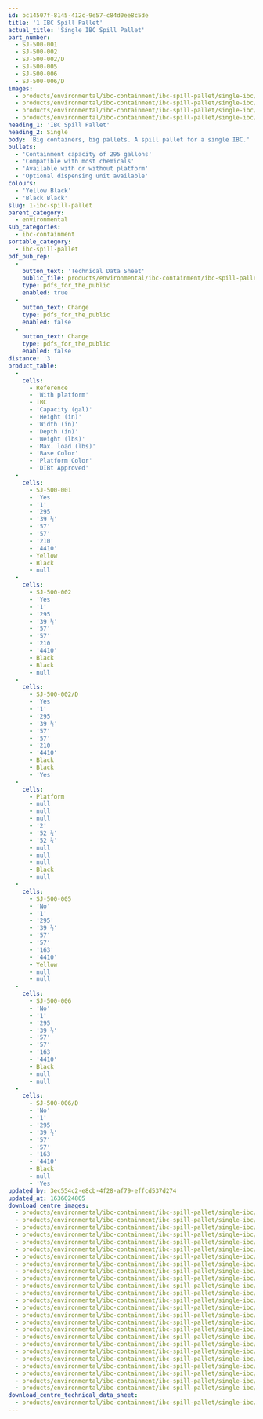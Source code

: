 ```yaml
---
id: bc14507f-8145-412c-9e57-c84d0ee8c5de
title: '1 IBC Spill Pallet'
actual_title: 'Single IBC Spill Pallet'
part_number:
  - SJ-500-001
  - SJ-500-002
  - SJ-500-002/D
  - SJ-500-005
  - SJ-500-006
  - SJ-500-006/D
images:
  - products/environmental/ibc-containment/ibc-spill-pallet/single-ibc/images-lr/SJ-500-001_02.jpg
  - products/environmental/ibc-containment/ibc-spill-pallet/single-ibc/images-lr/SJ-500-001_01.jpg
  - products/environmental/ibc-containment/ibc-spill-pallet/single-ibc/images-lr/SJ-500-002_01.jpg
  - products/environmental/ibc-containment/ibc-spill-pallet/single-ibc/images-lr/SJ-500-001_03.jpg
heading_1: 'IBC Spill Pallet'
heading_2: Single
body: 'Big containers, big pallets. A spill pallet for a single IBC.'
bullets:
  - 'Containment capacity of 295 gallons'
  - 'Compatible with most chemicals'
  - 'Available with or without platform'
  - 'Optional dispensing unit available'
colours:
  - 'Yellow Black'
  - 'Black Black'
slug: 1-ibc-spill-pallet
parent_category:
  - environmental
sub_categories:
  - ibc-containment
sortable_category:
  - ibc-spill-pallet
pdf_pub_rep:
  -
    button_text: 'Technical Data Sheet'
    public_file: products/environmental/ibc-containment/ibc-spill-pallet/single-ibc/pdf-lr/EV-Spill-Pallet-(1-IBC)-TD_US.pdf
    type: pdfs_for_the_public
    enabled: true
  -
    button_text: Change
    type: pdfs_for_the_public
    enabled: false
  -
    button_text: Change
    type: pdfs_for_the_public
    enabled: false
distance: '3'
product_table:
  -
    cells:
      - Reference
      - 'With platform'
      - IBC
      - 'Capacity (gal)'
      - 'Height (in)'
      - 'Width (in)'
      - 'Depth (in)'
      - 'Weight (lbs)'
      - 'Max. load (lbs)'
      - 'Base Color'
      - 'Platform Color'
      - 'DIBt Approved'
  -
    cells:
      - SJ-500-001
      - 'Yes'
      - '1'
      - '295'
      - '39 ½'
      - '57'
      - '57'
      - '210'
      - '4410'
      - Yellow
      - Black
      - null
  -
    cells:
      - SJ-500-002
      - 'Yes'
      - '1'
      - '295'
      - '39 ½'
      - '57'
      - '57'
      - '210'
      - '4410'
      - Black
      - Black
      - null
  -
    cells:
      - SJ-500-002/D
      - 'Yes'
      - '1'
      - '295'
      - '39 ½'
      - '57'
      - '57'
      - '210'
      - '4410'
      - Black
      - Black
      - 'Yes'
  -
    cells:
      - Platform
      - null
      - null
      - null
      - '2'
      - '52 ¾'
      - '52 ¾'
      - null
      - null
      - null
      - Black
      - null
  -
    cells:
      - SJ-500-005
      - 'No'
      - '1'
      - '295'
      - '39 ½'
      - '57'
      - '57'
      - '163'
      - '4410'
      - Yellow
      - null
      - null
  -
    cells:
      - SJ-500-006
      - 'No'
      - '1'
      - '295'
      - '39 ½'
      - '57'
      - '57'
      - '163'
      - '4410'
      - Black
      - null
      - null
  -
    cells:
      - SJ-500-006/D
      - 'No'
      - '1'
      - '295'
      - '39 ½'
      - '57'
      - '57'
      - '163'
      - '4410'
      - Black
      - null
      - 'Yes'
updated_by: 3ec554c2-e8cb-4f28-af79-effcd537d274
updated_at: 1636024805
download_centre_images:
  - products/environmental/ibc-containment/ibc-spill-pallet/single-ibc/images-hr/SJ-500-001_01.jpg
  - products/environmental/ibc-containment/ibc-spill-pallet/single-ibc/images-hr/SJ-500-001_02.jpg
  - products/environmental/ibc-containment/ibc-spill-pallet/single-ibc/images-hr/SJ-500-001_03.jpg
  - products/environmental/ibc-containment/ibc-spill-pallet/single-ibc/images-hr/SJ-500-001_04.jpg
  - products/environmental/ibc-containment/ibc-spill-pallet/single-ibc/images-hr/SJ-500-001_05.jpg
  - products/environmental/ibc-containment/ibc-spill-pallet/single-ibc/images-hr/SJ-500-001_06.jpg
  - products/environmental/ibc-containment/ibc-spill-pallet/single-ibc/images-hr/SJ-500-005_01.jpg
  - products/environmental/ibc-containment/ibc-spill-pallet/single-ibc/images-hr/SJ-500-005_02.jpg
  - products/environmental/ibc-containment/ibc-spill-pallet/single-ibc/images-hr/SJ-500-005_03.jpg
  - products/environmental/ibc-containment/ibc-spill-pallet/single-ibc/images-hr/SJ-500-005_04.jpg
  - products/environmental/ibc-containment/ibc-spill-pallet/single-ibc/images-hr/SJ-500-005_05.jpg
  - products/environmental/ibc-containment/ibc-spill-pallet/single-ibc/images-hr/SJ-500-005_06.jpg
  - products/environmental/ibc-containment/ibc-spill-pallet/single-ibc/images-hr/SJ-500-002_01.jpg
  - products/environmental/ibc-containment/ibc-spill-pallet/single-ibc/images-hr/SJ-500-002_02.jpg
  - products/environmental/ibc-containment/ibc-spill-pallet/single-ibc/images-hr/SJ-500-002_03.jpg
  - products/environmental/ibc-containment/ibc-spill-pallet/single-ibc/images-hr/SJ-500-002_04.jpg
  - products/environmental/ibc-containment/ibc-spill-pallet/single-ibc/images-hr/SJ-500-002_05.jpg
  - products/environmental/ibc-containment/ibc-spill-pallet/single-ibc/images-hr/SJ-500-002_06.jpg
  - products/environmental/ibc-containment/ibc-spill-pallet/single-ibc/images-hr/SJ-500-002_07.jpg
  - products/environmental/ibc-containment/ibc-spill-pallet/single-ibc/images-hr/SJ-500-006_01.jpg
  - products/environmental/ibc-containment/ibc-spill-pallet/single-ibc/images-hr/SJ-500-006_02.jpg
  - products/environmental/ibc-containment/ibc-spill-pallet/single-ibc/images-hr/SJ-500-006_03.jpg
  - products/environmental/ibc-containment/ibc-spill-pallet/single-ibc/images-hr/SJ-500-006_04.jpg
  - products/environmental/ibc-containment/ibc-spill-pallet/single-ibc/images-hr/SJ-500-006_05.jpg
  - products/environmental/ibc-containment/ibc-spill-pallet/single-ibc/images-hr/SJ-500-006_06.jpg
download_centre_technical_data_sheet:
  - products/environmental/ibc-containment/ibc-spill-pallet/single-ibc/pdf-hr/EV-Spill-Pallet-(1-IBC)-TD_US.pdf
---
```

